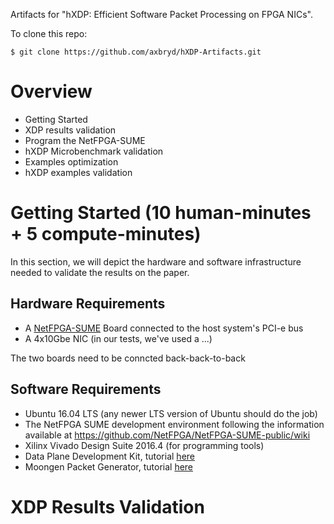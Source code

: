 Artifacts for "hXDP: Efficient Software Packet Processing on FPGA NICs".

To clone this repo:
```(bash)
$ git clone https://github.com/axbryd/hXDP-Artifacts.git
```

# Overview
* Getting Started 
* XDP results validation
* Program the NetFPGA-SUME 
* hXDP Microbenchmark validation
* Examples optimization
* hXDP examples validation

# Getting Started (10 human-minutes + 5 compute-minutes)
In this section, we will depict the hardware and software infrastructure needed to validate the results on the paper.

## Hardware Requirements

* A [NetFPGA-SUME](https://github.com/NetFPGA/NetFPGA-SUME-public/wiki/Getting-Started-Guide) Board connected to the host system's PCI-e bus
* A 4x10Gbe NIC (in our tests, we've used a ...)

The two boards need to be conncted back-back-to-back

## Software Requirements
* Ubuntu 16.04 LTS (any newer LTS version of Ubuntu should do the job)
* The NetFPGA SUME development environment following the information available at https://github.com/NetFPGA/NetFPGA-SUME-public/wiki
* Xilinx Vivado Design Suite 2016.4 (for programming tools)
* Data Plane Development Kit, tutorial [here](https://doc.dpdk.org/guides/linux_gsg/intro.html)
* Moongen Packet Generator, tutorial [here](https://github.com/emmericp/MoonGen)

# XDP Results Validation

